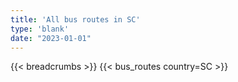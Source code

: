 ```yaml
---
title: 'All bus routes in SC'
type: 'blank'
date: "2023-01-01"
---
```


{{< breadcrumbs >}}
{{< bus_routes country=SC >}}
